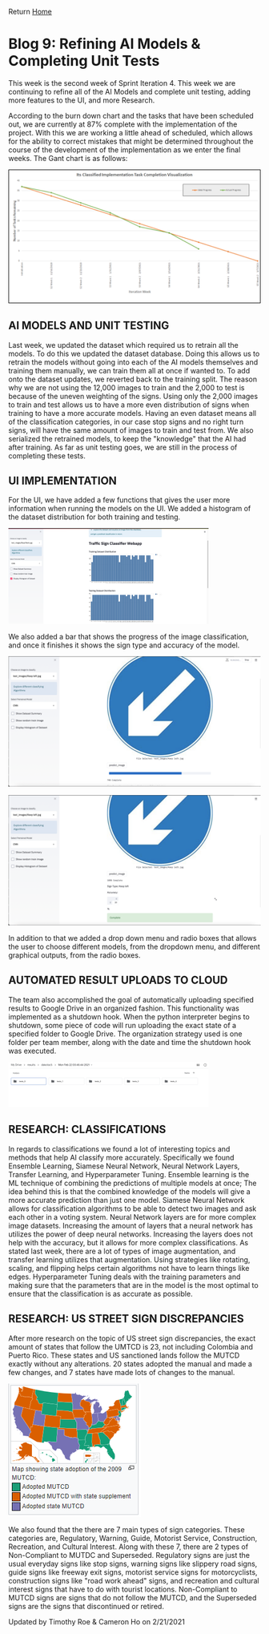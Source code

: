 Return [Home](index.md)

# Blog 9: Refining AI Models & Completing Unit Tests

This week is the second week of Sprint Iteration 4. This week we are continuing to refine all of the AI Models and complete unit testing, adding more features to the UI, and more Research.

According to the burn down chart and the tasks that have been scheduled out, we are currently at 87% complete with the implementation of the project. With this we are working a little ahead of scheduled, which allows for the ability to correct mistakes that might be determined throughout the course of the development of the implementation as we enter the final weeks. The Gant chart is as follows:

![BurnDown](https://raw.githubusercontent.com/egr-401-402-capstone-2020-21/ItsClassified-Blog/main/images/blog9/BurnDown.png)

## AI MODELS AND UNIT TESTING
Last week, we updated the dataset which required us to retrain all the models. To do this we updated the dataset database.
Doing this allows us to retrain the models without going into each of the AI models themselves and training them manually, we can train them all at once if wanted to.
To add onto the dataset updates, we reverted back to the training split. The reason why we are not using the 12,000 images to train and the 2,000 to test is because of the uneven weighting of the signs.
Using only the 2,000 images to train and test allows us to have a more even distribution of signs when training to have a more accurate models.
Having an even dataset means all of the classification categories, in our case stop signs and no right turn signs, will have the same amount of images to train and test from.
We also serialized the retrained models, to keep the "knowledge" that the AI had after training.
As far as unit testing goes, we are still in the process of completing these tests.

## UI IMPLEMENTATION
For the UI, we have added a few functions that gives the user more information when running the models on the UI.
We added a histogram of the dataset distribution for both training and testing.

![Histogram](https://raw.githubusercontent.com/egr-401-402-capstone-2020-21/ItsClassified-Blog/main/images/blog9/histogram.png)

We also added a bar that shows the progress of the image classification, and once it finishes it shows the sign type and accuracy of the model.

![UI1](https://raw.githubusercontent.com/egr-401-402-capstone-2020-21/ItsClassified-Blog/main/images/blog9/ui1.png)

![UI2](https://raw.githubusercontent.com/egr-401-402-capstone-2020-21/ItsClassified-Blog/main/images/blog9/ui2.png)


In addition to that we added a drop down menu and radio boxes that allows the user to choose different models, from the dropdown menu, and different graphical outputs, from the radio boxes.

## AUTOMATED RESULT UPLOADS TO CLOUD

The team also accomplished the goal of automatically uploading specified results to Google Drive in an organized fashion. This functionality was implemented as a shutdown hook. When the python interpreter begins to shutdown, some piece of code will run uploading the exact state of a specified folder to Google Drive. The organization strategy used is one folder per team member, along with the date and time the shutdown hook was executed.

![Google Drive Screenshot](https://raw.githubusercontent.com/egr-401-402-capstone-2020-21/ItsClassified-Blog/main/images/blog9/cloud.png)

## RESEARCH: CLASSIFICATIONS
In regards to classifications we found a lot of interesting topics and methods that help AI classify more accurately.
Specifically we found Ensemble Learning, Siamese Neural Network, Neural Network Layers, Transfer Learning, and Hyperparameter Tuning.
Ensemble learning is the ML technique of combining the predictions of multiple models at once; The idea behind this is that the combined knowledge of the models will give a more accurate prediction than just one model.
Siamese Neural Network allows for classification algorithms to be able to detect two images and ask each other in a voting system.
Neural Network layers are for more complex image datasets. Increasing the amount of layers that a neural network has utilizes the power of deep neural networks. Increasing the layers does not help with the accuracy, but it allows for more complex classifications.
As stated last week, there are a lot of types of image augmentation, and transfer learning utilizes that augmentation.
Using strategies like rotating, scaling, and flipping helps certain algorithms not have to learn things like edges.
Hyperparameter Tuning deals with the training parameters and making sure that the parameters that are in the model is the most optimal to ensure that the classification is as accurate as possible.

## RESEARCH: US STREET SIGN DISCREPANCIES
After more research on the topic of US street sign discrepancies, the exact amount of states that follow the UMTCD is 23, not including Colombia and Puerto Rico. These states and US sanctioned lands follow the MUTCD exactly without any alterations.
20 states adopted the manual and made a few changes, and 7 states have made lots of changes to the manual.

![MUTCD](https://raw.githubusercontent.com/egr-401-402-capstone-2020-21/ItsClassified-Blog/main/images/blog9/MUTCD.png)

We also found that the there are 7 main types of sign categories. These categories are, Regulatory, Warning, Guide, Motorist Service, Construction, Recreation, and Cultural Interest. Along with these 7, there are 2 types of Non-Compliant to MUTDC and Superseded.
Regulatory signs are just the usual everyday signs like stop signs, warning signs like slippery road signs, guide signs like freeway exit signs, motorist service signs for motorcyclists, construction signs like "road work ahead" signs, and recreation and cultural interest signs that have to do with tourist locations.
Non-Compliant to MUTCD signs are signs that do not follow the MUTCD, and the Superseded signs are the signs that discontinued or retired.

Updated by Timothy Roe & Cameron Ho on 2/21/2021
